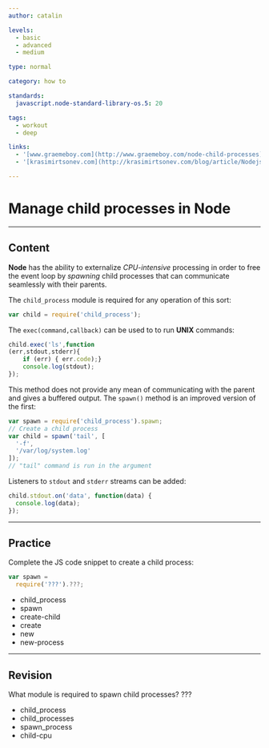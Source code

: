 ```yaml
---
author: catalin

levels:
  - basic
  - advanced
  - medium

type: normal

category: how to

standards:
  javascript.node-standard-library-os.5: 20

tags:
  - workout
  - deep

links:
  - '[www.graemeboy.com](http://www.graemeboy.com/node-child-processes){website}'
  - '[krasimirtsonev.com](http://krasimirtsonev.com/blog/article/Nodejs-managing-child-processes-starting-stopping-exec-spawn){website}'

---
```


# Manage child processes in **Node**

---

## Content

**Node** has the ability to externalize _CPU-intensive_ processing in order to free the event loop by _spawning_ child processes that can communicate seamlessly with their parents.

The `child_process` module is required for any operation of this sort:

```javascript
var child = require('child_process');
```

The `exec(command,callback)` can be used to to run **UNIX** commands:

```javascript
child.exec('ls',function
(err,stdout,stderr){
    if (err) { err.code);}
    console.log(stdout);
});
```

This method does not provide any mean of communicating with the parent and gives a buffered output. The `spawn()` method is an improved version of the first:

```javascript
var spawn = require('child_process').spawn;
// Create a child process
var child = spawn('tail', [
  '-f',
  '/var/log/system.log'
]);
// "tail" command is run in the argument
```

Listeners to `stdout` and `stderr` streams can be added:

```javascript
child.stdout.on('data', function(data) {
  console.log(data);
});
```

---

## Practice

Complete the JS code snippet to create a child process:

```javascript
var spawn =
  require('???').???;
```

- child_process
- spawn
- create-child
- create
- new
- new-process

---

## Revision

What module is required to spawn child processes?
???

- child_process
- child_processes
- spawn_process
- child-cpu
